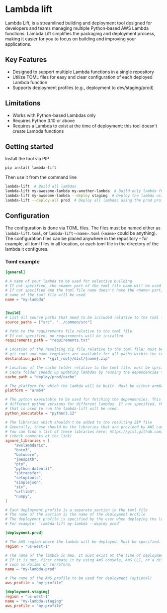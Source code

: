 # Lambda lift

Lambda Lift, is a streamlined building and deployment tool designed for developers and teams managing multiple Python-based AWS Lambda functions. Lambda Lift simplifies the packaging and deployment process, making it easier for you to focus on building and improving your applications.

## Key Features

* Designed to support multiple Lambda functions in a single repository
* Utilize TOML files for easy and clear configuration of each deployed Lambda function
* Supports deployment profiles (e.g., deployment to dev/staging/prod)

## Limitations

* Works with Python-based Lambdas only
* Requires Python 3.10 or above
* Requires a Lambda to exist at the time of deployment; this tool doesn't create Lambda functions

## Getting started

Install the tool via PIP

```bash
pip install lambda-lift
```

Then use it from the command line

```bash
lambda-lift  # Build all lambdas
lambda-lift my-awesome-lambda my-another-lambda  # Build only lambda functions specified
lambda-lift my-awseome-lambda --deploy staging  # Deploy the lambda using the staging profile
lambda-lift --deploy-all prod  # Deploy all lambdas using the prod profile
```

## Configuration

The configuration is done via TOML files. The files must be named either as `lambda-lift.toml`, or `lambda-lift-<name>.toml` (`<name>` could be anything). The configuration files can be placed anywhere in the repository - for example, all toml files in all location, or each toml file in the directory of the lambda it configures.

### Toml example

```toml
[general]

# A name of your lambda to be used for selective building
# If not specified, the <name> part of the toml file name will be used
# If not specified and the toml file name doesn't have the <name> part, then the directory 
# name of the toml file will be used
name = "my-lambda"


[build]
# List all source paths that need to be included relative to the toml file
source_paths = ["src", "../common/src"]

# Path to the requirements file relative to the toml file. 
# If not specified, no requirements will be installed
requirements_path = "requirements.txt"

# Location of the resulting zip file relative to the toml file; must be specified
# git_root and name templates are available for all paths within the toml file
destination_path = "{git_root}/dist/{name}.zip"

# Location of the cache folder relative to the toml file; must be sprcified
# Cache folder speeds up updating lambdas by reusing the dependencies that haven't changed
cache_path = "deploy/prod/cache"

# The platform for which the lambda will be built. Must be either arm64 or x86, and must be specified.
platform = "arm64"

# The python executable to be used for fetching the dependencies. This parameter allows using 
# different python versions for different lambdas. If not specified, the same python executable
# that is used to run the lambda-lift will be used.
python_executable = "python3.12"

# The libraries which shouldn't be added to the resulting ZIP file
# Generally, these should be the libraries that are provided by AWS Lambda
# You can find a list of these libraries here: https://gist.github.com/gene1wood/4a052f39490fae00e0c3
# (check comments at the link)
ignore_libraries = [
    "awslambdaric",
    "boto3",
    "botocore",
    "jmespath",
    "pip",
    "python-dateutil",
    "s3transfer",
    "setuptools",
    "simplejson",
    "six",
    "urllib3",
    "numpy",
]

# Each deployment profile is a separate section in the toml file
# The name of the section is the name of the deployment profile
# The deployemnt profile is specified by the user when deploying the lambda
# For example: `lambda-lift my-lambda --deploy prod`

[deployment.prod]

# The AWS region where the lambda will be deployed. Must be specified.
region = "us-west-1"

# The name of the lambda in AWS. It must exist at the time of deployment.
# If it is not, first create it by using AWS console, AWS CLI, or a different tool
# such as Pulimi or Terraform.
name = "my-lambda-prod" 

# The name of the AWS profile to be used for deployment (optional)
aws_profile = "my-profile"

[deployment.staging]
region = "us-west-1"
name = "my-lambda-staging"
aws_profile = "my-profile"
```